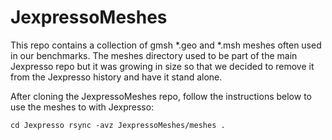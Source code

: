 # JexpressoMeshes

This repo contains a collection of gmsh *.geo and *.msh meshes often used in our benchmarks.
The meshes directory used to be part of the main Jexpresso repo but it was growing in size so that
we decided to remove it from the Jexpresso history and have it stand alone.

After cloning the JexpressoMeshes repo, follow the instructions below to use the meshes to with Jexpresso:

``cd Jexpresso
  rsync -avz JexpressoMeshes/meshes .
``
